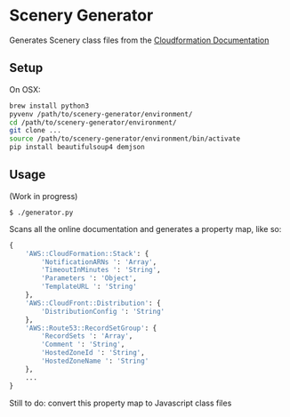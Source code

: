 # Scenery Generator
Generates Scenery class files from the [Cloudformation Documentation](http://docs.aws.amazon.com/AWSCloudFormation/latest/UserGuide/aws-template-resource-type-ref.html)

## Setup
On OSX:
```bash
brew install python3
pyvenv /path/to/scenery-generator/environment/
cd /path/to/scenery-generator/environment/
git clone ...
source /path/to/scenery-generator/environment/bin/activate
pip install beautifulsoup4 demjson
```

## Usage
(Work in progress)
```
$ ./generator.py
```

Scans all the online documentation and generates a property map, like so:
```python
{
    'AWS::CloudFormation::Stack': {
        'NotificationARNs ': 'Array',
        'TimeoutInMinutes ': 'String',
        'Parameters ': 'Object',
        'TemplateURL ': 'String'
    },
    'AWS::CloudFront::Distribution': {
        'DistributionConfig ': 'String'
    },
    'AWS::Route53::RecordSetGroup': {
        'RecordSets ': 'Array',
        'Comment ': 'String',
        'HostedZoneId ': 'String',
        'HostedZoneName ': 'String'
    },
    ...
}
```

Still to do: convert this property map to Javascript class files
